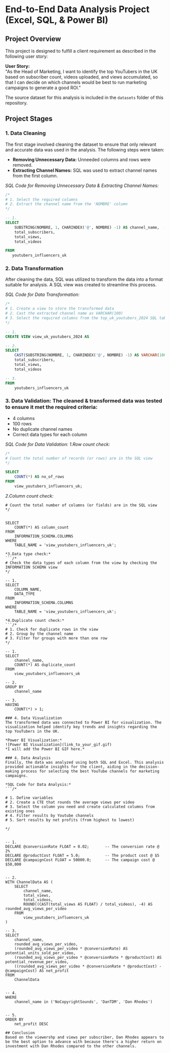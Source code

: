 # End-to-End Data Analysis Project (Excel, SQL, & Power BI)

## Project Overview
This project is designed to fulfill a client requirement as described in the following user story:

**User Story:**  
"As the Head of Marketing, I want to identify the top YouTubers in the UK based on subscriber count, videos uploaded, and views accumulated, so that I can decide on which channels would be best to run marketing campaigns to generate a good ROI."

The source dataset for this analysis is included in the `datasets` folder of this repository.

## Project Stages

### 1. Data Cleaning
The first stage involved cleaning the dataset to ensure that only relevant and accurate data was used in the analysis. The following steps were taken:
- **Removing Unnecessary Data:** Unneeded columns and rows were removed.
- **Extracting Channel Names:** SQL was used to extract channel names from the first column.

*SQL Code for Removing Unnecessary Data & Extracting Channel Names:*  
```sql
/*
# 1. Select the required columns
# 2. Extract the channel name from the 'NOMBRE' column
*/

-- 1.
SELECT
    SUBSTRING(NOMBRE, 1, CHARINDEX('@', NOMBRE) -1) AS channel_name,  -- 2.
    total_subscribers,
    total_views,
    total_videos

FROM
   youtubers_influencers_uk
```

### 2. Data Transformation
After cleaning the data, SQL was utilized to transform the data into a format suitable for analysis. A SQL view was created to streamline this process.

*SQL Code for Data Transformation:*  
```sql
/*
# 1. Create a view to store the transformed data
# 2. Cast the extracted channel name as VARCHAR(100)
# 3. Select the required columns from the top_uk_youtubers_2024 SQL table 
*/

-- 1.
CREATE VIEW view_uk_youtubers_2024 AS

-- 2.
SELECT
    CAST(SUBSTRING(NOMBRE, 1, CHARINDEX('@', NOMBRE) -1) AS VARCHAR(100)) AS channel_name, -- 2. 
    total_subscribers,
    total_views,
    total_videos

-- 3.
FROM
    youtubers_influencers_uk
```

### 3. Data Validation: The cleaned & transformed data was tested to ensure it met the required criteria:
  - 4 columns
  - 100 rows
  - No duplicate channel names
  - Correct data types for each column

*SQL Code for Data Validation:*
*1.Row count check:*
```sql
/*
# Count the total number of records (or rows) are in the SQL view
*/

SELECT
    COUNT(*) AS no_of_rows
FROM
    view_youtubers_influencers_uk;
```

*2.Column count check:*
```/*
# Count the total number of columns (or fields) are in the SQL view
*/


SELECT
    COUNT(*) AS column_count
FROM
    INFORMATION_SCHEMA.COLUMNS
WHERE
    TABLE_NAME = 'view_youtubers_influencers_uk';

*3.Data type check:*
```/*
# Check the data types of each column from the view by checking the INFORMATION SCHEMA view
*/

-- 1.
SELECT
    COLUMN_NAME,
    DATA_TYPE
FROM
    INFORMATION_SCHEMA.COLUMNS
WHERE
    TABLE_NAME = 'view_youtubers_influencers_uk';

*4.Duplicate count check:*
```/*
# 1. Check for duplicate rows in the view
# 2. Group by the channel name
# 3. Filter for groups with more than one row
*/

-- 1.
SELECT
    channel_name,
    COUNT(*) AS duplicate_count
FROM
    view_youtubers_influencers_uk

-- 2.
GROUP BY
    channel_name

-- 3.
HAVING
    COUNT(*) > 1;

### 4. Data Visualization
The transformed data was connected to Power BI for visualization. The visualization helped identify key trends and insights regarding the top YouTubers in the UK.

*Power BI Visualization:*  
![Power BI Visualization](link_to_your_gif.gif)  
*I will add the Power BI GIF here.*

### 4. Data Analysis
Finally, the data was analyzed using both SQL and Excel. This analysis provided actionable insights for the client, aiding in the decision-making process for selecting the best YouTube channels for marketing campaigns.

*SQL Code for Data Analysis:*  
```/* 

# 1. Define variables 
# 2. Create a CTE that rounds the average views per video 
# 3. Select the column you need and create calculated columns from existing ones 
# 4. Filter results by Youtube channels
# 5. Sort results by net profits (from highest to lowest)

*/


-- 1. 
DECLARE @conversionRate FLOAT = 0.02;		-- The conversion rate @ 2%
DECLARE @productCost FLOAT = 5.0;			-- The product cost @ $5
DECLARE @campaignCost FLOAT = 50000.0;		-- The campaign cost @ $50,000	


-- 2.  
WITH ChannelData AS (
    SELECT 
        channel_name,
        total_views,
        total_videos,
        ROUND((CAST(total_views AS FLOAT) / total_videos), -4) AS rounded_avg_views_per_video
    FROM 
        view_youtubers_influencers_uk
)

-- 3. 
SELECT 
    channel_name,
    rounded_avg_views_per_video,
    (rounded_avg_views_per_video * @conversionRate) AS potential_units_sold_per_video,
    (rounded_avg_views_per_video * @conversionRate * @productCost) AS potential_revenue_per_video,
    ((rounded_avg_views_per_video * @conversionRate * @productCost) - @campaignCost) AS net_profit
FROM 
    ChannelData


-- 4. 
WHERE 
    channel_name in ('NoCopyrightSounds', 'DanTDM', 'Dan Rhodes')    


-- 5.  
ORDER BY
	net_profit DESC

## Conclusion
Based on the viewershp and views per subscriber, Dan Rhodes appears to be the best option to advance with because there's a higher return on investment with Dan Rhodes compared to the other channels.


